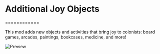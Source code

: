 # Additional Joy Objects
============

This mod adds new objects and activities that bring joy to colonists: board games, arcades, paintings, bookcases, medicine, and more!

![Preview](http://i.imgur.com/pHWJ0N6.png)